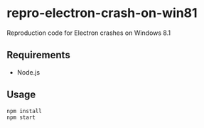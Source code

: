 # repro-electron-crash-on-win81

Reproduction code for Electron crashes on Windows 8.1

## Requirements

* Node.js

## Usage

```sh
npm install
npm start
```
